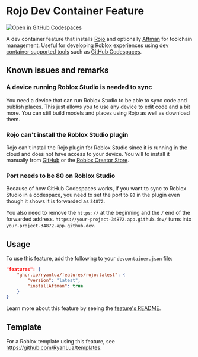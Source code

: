 # Rojo Dev Container Feature

[![Open in GitHub Codespaces](https://github.com/codespaces/badge.svg)](https://codespaces.new/RyanLua/features?quickstart=1)

A dev container feature that installs [Rojo](https://rojo.space/) and optionally [Aftman](https://github.com/LPGhatguy/aftman) for toolchain management. Useful for developing Roblox experiences using [dev container supported tools](https://containers.dev/supporting.html) such as [GitHub Codespaces](https://github.com/features/codespaces).

## Known issues and remarks

### A device running Roblox Studio is needed to sync

You need a device that can run Roblox Studio to be able to sync code and publish places. This just allows you to use any device to edit code and a bit more. You can still build models and places using Rojo as well as download them.

### Rojo can't install the Roblox Studio plugin

Rojo can't install the Rojo plugin for Roblox Studio since it is running in the cloud and does not have access to your device. You will to install it manually from [GitHub](https://github.com/rojo-rbx/rojo/releases) or the [Roblox Creator Store](https://create.roblox.com/store/asset/13916111004).

### Port needs to be 80 on Roblox Studio

Because of how GitHub Codespaces works, if you want to sync to Roblox Studio in a codespace, you need to set the port to `80` in the plugin even though it shows it is forwarded as `34872`.

You also need to remove the `https://` at the beginning and the `/` end of the forwarded address. `https://your-project-34872.app.github.dev/` turns into `your-project-34872.app.github.dev`.

## Usage

To use this feature, add the following to your `devcontainer.json` file:

```json
"features": {
	"ghcr.io/ryanlua/features/rojo:latest": {
		"version": "latest",
		"installAftman": true
	}
}
```

Learn more about this feature by seeing the [feature's README](https://github.com/RyanLua/features/tree/main/src/rojo).

## Template

For a Roblox template using this feature, see https://github.com/RyanLua/templates.
